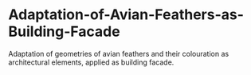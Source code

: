 # Adaptation-of-Avian-Feathers-as-Building-Facade
Adaptation of geometries of avian feathers and their colouration as architectural elements, applied as building facade.
